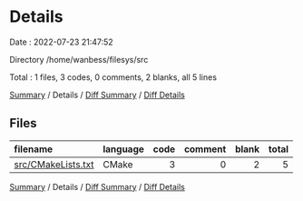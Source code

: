 # Details

Date : 2022-07-23 21:47:52

Directory /home/wanbess/filesys/src

Total : 1 files,  3 codes, 0 comments, 2 blanks, all 5 lines

[Summary](results.md) / Details / [Diff Summary](diff.md) / [Diff Details](diff-details.md)

## Files
| filename | language | code | comment | blank | total |
| :--- | :--- | ---: | ---: | ---: | ---: |
| [src/CMakeLists.txt](/src/CMakeLists.txt) | CMake | 3 | 0 | 2 | 5 |

[Summary](results.md) / Details / [Diff Summary](diff.md) / [Diff Details](diff-details.md)